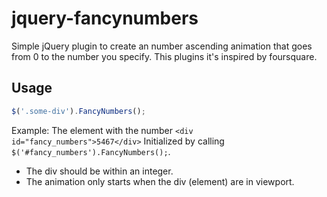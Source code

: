 jquery-fancynumbers
======================

Simple jQuery plugin to create an number ascending animation that goes from 0 to the number you specify.
This plugins it's inspired by foursquare.

Usage
------------------
```javascript
$('.some-div').FancyNumbers();
```

Example:
The element with the number
```<div id="fancy_numbers">5467</div>```
Initialized by calling
```$('#fancy_numbers').FancyNumbers();```.

- The div should be within an integer.
- The animation only starts when the div (element) are in viewport.


